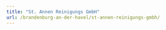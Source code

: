 ```yaml
---
title: "St. Annen Reinigungs GmbH"
url: /brandenburg-an-der-havel/st-annen-reinigungs-gmbh/
---
```

